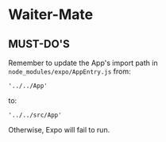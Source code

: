 # Waiter-Mate

## MUST-DO'S

Remember to update the App's import path in `node_modules/expo/AppEntry.js` from:
```
'../../App'
```
to:
```
'../../src/App'
```
Otherwise, Expo will fail to run.
